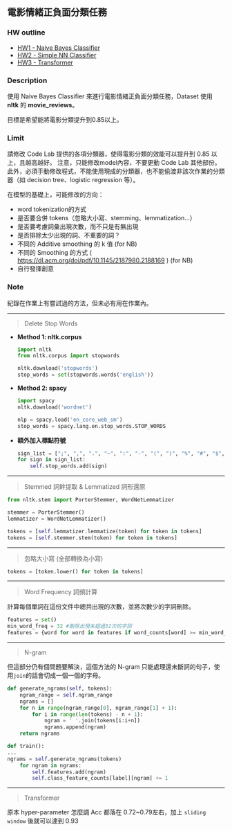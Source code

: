 ## 電影情緒正負面分類任務

### HW outline
- [HW1 - Naive Bayes Classifier](https://github.com/yuu0223/NCCU_class/blob/main/112-2%20NLP/HW1/HW1_Naive_Bayes_Classifier.ipynb)
- [HW2 - Simple NN Classifier](https://github.com/yuu0223/NCCU_class/blob/main/112-2%20NLP/HW2/HW2_Simple_NN_Classifier.ipynb)
- [HW3 - Transformer](https://github.com/yuu0223/NCCU_class/blob/main/112-2%20NLP/HW3/HW3_Transformer.ipynb)

### Description
使用 Naive Bayes Classifier 來進行電影情緒正負面分類任務，Dataset 使用 **nltk** 的 **movie_reviews**。

目標是希望能將電影分類提升到0.85以上。

### Limit
請修改 Code Lab 提供的各項分類器，使得電影分類的效能可以提升到 0.85 以上，且越高越好。
注意，只能修改model內容，不要更動 Code Lab 其他部份。此外，必須手動修改程式，不能使用現成的分類器，也不能偷渡非該次作業的分類器（如 decision tree、logistic regression 等）。

在模型的基礎上，可能修改的方向：
- word tokenization的方式
- 是否要合併 tokens（忽略大小寫、stemming、lemmatization…）
- 是否要考慮詞彙出現次數，而不只是有無出現
- 是否排除太少出現的詞、不重要的詞？
- 不同的 Additive smoothing 的 k 值 (for NB)
- 不同的 Smoothing 的方式 ( https://dl.acm.org/doi/pdf/10.1145/2187980.2188169 ) (for NB)
- 自行發揮創意

### Note
紀錄在作業上有嘗試過的方法，但未必有用在作業內。

---
> Delete Stop Words
- **Method 1: nltk.corpus**
  
  ```Python
  import nltk
  from nltk.corpus import stopwords
  
  nltk.download('stopwords')
  stop_words = set(stopwords.words('english'))
  ```

- **Method 2: spacy**
  
  ```Python
  import spacy
  nltk.download('wordnet')
  
  nlp = spacy.load('en_core_web_sm')
  stop_words = spacy.lang.en.stop_words.STOP_WORDS
  ```
- **額外加入標點符號**
  ```Python
  sign_list = [";", ",", ".", "~", ":", "-", "(", ")", "%", "#", "$", "!", "/", "?", "=", "+", "&", "--", "'", '"', '`']
  for sign in sign_list:
      self.stop_words.add(sign)
  ```
---
> Stemmed 詞幹提取 & Lemmatized 詞形還原
  ```Python
  from nltk.stem import PorterStemmer, WordNetLemmatizer
  
  stemmer = PorterStemmer()
  lemmatizer = WordNetLemmatizer()
  
  tokens = [self.lemmatizer.lemmatize(token) for token in tokens]
  tokens = [self.stemmer.stem(token) for token in tokens]
  ```
---
> 忽略大小寫 (全部轉換為小寫)
  ```Python
  tokens = [token.lower() for token in tokens]
  ```
---
> Word Frequency 詞頻計算

  計算每個單詞在這份文件中總共出現的次數，並將次數少的字詞刪除。
  
  ```Python
  features = set()
  min_word_freq = 32 #刪除出現未超過32次的字詞
  features = {word for word in features if word_counts[word] >= min_word_freq }
  ```

---
> N-gram

  但這部分仍有個問題要解決，這個方法的 N-gram 只能處理還未斷詞的句子，使用```join```的話會切成一個一個的字母。
  ```Python
  def generate_ngrams(self, tokens):
      ngram_range = self.ngram_range
      ngrams = []
      for n in range(ngram_range[0], ngram_range[1] + 1):
          for i in range(len(tokens) - n + 1):
              ngram = ' '.join(tokens[i:i+n])
              ngrams.append(ngram)
      return ngrams
  
  def train():
  ...
  ngrams = self.generate_ngrams(tokens)
      for ngram in ngrams:
          self.features.add(ngram)
          self.class_feature_counts[label][ngram] += 1
  
  ```
---
> Transformer

原本 hyper-parameter 怎麼調 Acc 都落在 0.72~0.79左右，加上 ```sliding window``` 後就可以達到 0.93 

